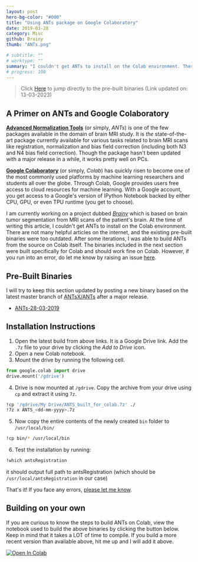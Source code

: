 ```yaml
---
layout: post
hero-bg-color: "#000"
title: "Using ANTs package on Google Colaboratory"
date: 2019-03-28
category: Misc
github: Brainy
thumb: "ANTs.png"

# subtitle: ""
# worktype: ""
summary: "I couldn't get ANTs to install on the Colab environment. There are not many helpful articles on the internet, and the existing pre-built binaries were too outdated. After some iterations, I was able to build ANTs from the source on Colab itself."
# progress: 100
---
```


> Click [Here](#Binaries) to jump directly to the pre-built binaries (Link updated on: 13-03-2023)

## A Primer on ANTs and Google Colaboratory
**[Advanced Normalization Tools](http://stnava.github.io/ANTs/)** (or simply, _ANTs_) is one of the few packages available in the domain of brain MRI study. It is _the_ state-of-the-art package currently available for various tasks related to brain MRI scans like registration, normalization and bias field correction (including both N3 and N4 bias field correction). Though the package hasn't been updated with a major release in a while, it works pretty well on PCs.

**[Google Colaboratory](https://colab.research.google.com)** (or simply, _Colab_) has quickly risen to become one of the most commonly used platforms by machine learning researchers and students all over the globe. Through Colab, Google provides users free access to cloud resources for machine learning. With a Google account, you get access to a Google's version of IPython Notebook backed by either CPU, GPU, or even TPU runtime (you get to choose).

I am currently working on a project dubbed _[Brainy](https://github.com/IAmSuyogJadhav/Brainy)_ which is based on brain tumor segmentation from MRI scans of the patient's brain. At the time of writing this article, I couldn't get ANTs to install on the Colab environment. There are not many helpful articles on the internet, and the existing pre-built binaries were too outdated. After some iterations, I was able to build ANTs from the source on Colab itself. The binaries included in the next section were built specifically for Colab and should work fine on Colab. However, if you run into an error, do let me know by raising an issue [here](https://github.com/IAmSuyogJadhav/Brainy/issues/new).

<a name="Binaries"></a>
## Pre-Built Binaries
I will try to keep this section updated by posting a new binary based on the latest master branch of [ANTsX/ANTs](https://github.com/ANTsX/ANTs) after a major release.

- [ANTs-28-03-2019](https://drive.google.com/file/d/1JwiDXv1plwWXCc6kM_XG5VaI-BYwy26K/view?usp=sharing)

<!-- - [ANTs-28-03-2019](https://drive.google.com/file/d/1N1Qx-R5tLCX5EhXPoPdyg6YvEkDtf-cD/view?usp=sharing) -->

## Installation Instructions
1. Open the latest build from above links. It is a Google Drive link. Add the `.7z` file to your drive by clicking the _Add to Drive_ icon.
2. Open a new Colab notebook.
3. Mount the drive by running the following cell.
```python
from google.colab import drive
drive.mount('/gdrive')
```
4. Drive is now mounted at `/gdrive`. Copy the archive from your drive using `cp` and extract it using `7z`.
```bash
!cp '/gdrive/My Drive/ANTS_built_for_colab.7z' ./
!7z x ANTS_<dd-mm-yyyy>.7z
```
5. Now copy the entire contents of the newly created `bin` folder to `/usr/local/bin/`
```bash
!cp bin/* /usr/local/bin
```
6. Test the installation by running:
```bash
!which antsRegistration
```
it should output full path to antsRegistration (which should be `/usr/local/antsRegistration` in our case)

That's it! If you face any errors, [please let me know](https://github.com/IAmSuyogJadhav/Brainy/issues/new).

## Building on your own
If you are curious to know the steps to build ANTs on Colab, view the notebook used to build the above binaries by clicking the button below. Keep in mind that it takes a LOT of time to compile. If you build a more recent version than available above, hit me up and I will add it above.

<a href="https://colab.research.google.com/drive/1mCRy-A4qve8QaYmYRWjKR2MyycrloDEt#scrollTo=kZA_FAp1BOM-" target="_parent"><img src="https://colab.research.google.com/assets/colab-badge.svg" alt="Open In Colab"/></a>
